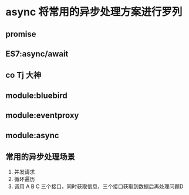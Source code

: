 # async 将常用的异步处理方案进行罗列

## promise

## ES7:async/await

## co  Tj 大神

## module:bluebird

## module:eventproxy

## module:async


## 常用的异步处理场景
1. 并发请求
2. 循环遍历
3. 调用 A B C 三个接口，同时获取信息，三个接口获取到数据后再处理问题D
